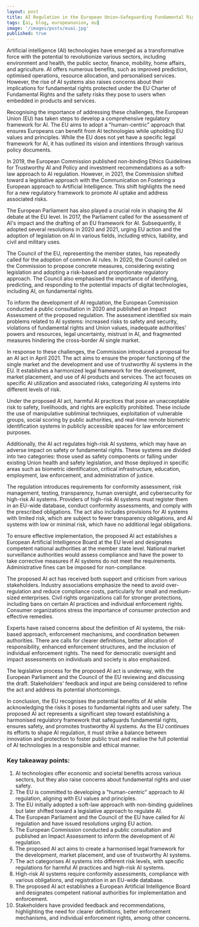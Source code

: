 ```yaml
---
layout: post
title: AI Regulation in the European Union—Safeguarding Fundamental Rights and Promoting Trustworthy AI
tags: [ai, blog, europeanunion, eu]
image: '/images/posts/euai.jpg'
published: true
---
```

Artificial intelligence (AI) technologies have emerged as a transformative force with the potential to revolutionize various sectors, including environment and health, the public sector, finance, mobility, home affairs, and agriculture. AI offers numerous benefits, such as improved prediction, optimised operations, resource allocation, and personalised services. However, the rise of AI systems also raises concerns about their implications for fundamental rights protected under the EU Charter of Fundamental Rights and the safety risks they pose to users when embedded in products and services.

Recognising the importance of addressing these challenges, the European Union (EU) has taken steps to develop a comprehensive regulatory framework for AI. The EU aims to adopt a "human-centric" approach that ensures Europeans can benefit from AI technologies while upholding EU values and principles. While the EU does not yet have a specific legal framework for AI, it has outlined its vision and intentions through various policy documents.

In 2019, the European Commission published non-binding Ethics Guidelines for Trustworthy AI and Policy and investment recommendations as a soft-law approach to AI regulation. However, in 2021, the Commission shifted toward a legislative approach with the Communication on Fostering a European approach to Artificial Intelligence. This shift highlights the need for a new regulatory framework to promote AI uptake and address associated risks.

The European Parliament has also played a crucial role in shaping the AI debate at the EU level. In 2017, the Parliament called for the assessment of AI's impact and the drafting of an EU framework for AI. Subsequently, it adopted several resolutions in 2020 and 2021, urging EU action and the adoption of legislation on AI in various fields, including ethics, liability, and civil and military uses.

The Council of the EU, representing the member states, has repeatedly called for the adoption of common AI rules. In 2020, the Council called on the Commission to propose concrete measures, considering existing legislation and adopting a risk-based and proportionate regulatory approach. The Council also emphasised the importance of identifying, predicting, and responding to the potential impacts of digital technologies, including AI, on fundamental rights.

To inform the development of AI regulation, the European Commission conducted a public consultation in 2020 and published an Impact Assessment of the proposed regulation. The assessment identified six main problems related to AI systems: increased risks to safety and security, violations of fundamental rights and Union values, inadequate authorities' powers and resources, legal uncertainty, mistrust in AI, and fragmented measures hindering the cross-border AI single market.

In response to these challenges, the Commission introduced a proposal for an AI act in April 2021. The act aims to ensure the proper functioning of the single market and the development and use of trustworthy AI systems in the EU. It establishes a harmonized legal framework for the development, market placement, and use of AI products and services. The act focuses on specific AI utilization and associated risks, categorizing AI systems into different levels of risk.

Under the proposed AI act, harmful AI practices that pose an unacceptable risk to safety, livelihoods, and rights are explicitly prohibited. These include the use of manipulative subliminal techniques, exploitation of vulnerable groups, social scoring by public authorities, and real-time remote biometric identification systems in publicly accessible spaces for law enforcement purposes.

Additionally, the AI act regulates high-risk AI systems, which may have an adverse impact on safety or fundamental rights. These systems are divided into two categories: those used as safety components or falling under existing Union health and safety legislation, and those deployed in specific areas such as biometric identification, critical infrastructure, education, employment, law enforcement, and administration of justice.

The regulation introduces requirements for conformity assessment, risk management, testing, transparency, human oversight, and cybersecurity for high-risk AI systems. Providers of high-risk AI systems must register them in an EU-wide database, conduct conformity assessments, and comply with the prescribed obligations. The act also includes provisions for AI systems with limited risk, which are subject to fewer transparency obligations, and AI systems with low or minimal risk, which have no additional legal obligations.

To ensure effective implementation, the proposed AI act establishes a European Artificial Intelligence Board at the EU level and designates competent national authorities at the member state level. National market surveillance authorities would assess compliance and have the power to take corrective measures if AI systems do not meet the requirements. Administrative fines can be imposed for non-compliance.

The proposed AI act has received both support and criticism from various stakeholders. Industry associations emphasize the need to avoid over-regulation and reduce compliance costs, particularly for small and medium-sized enterprises. Civil rights organizations call for stronger protections, including bans on certain AI practices and individual enforcement rights. Consumer organizations stress the importance of consumer protection and effective remedies.

Experts have raised concerns about the definition of AI systems, the risk-based approach, enforcement mechanisms, and coordination between authorities. There are calls for clearer definitions, better allocation of responsibility, enhanced enforcement structures, and the inclusion of individual enforcement rights. The need for democratic oversight and impact assessments on individuals and society is also emphasized.

The legislative process for the proposed AI act is underway, with the European Parliament and the Council of the EU reviewing and discussing the draft. Stakeholders' feedback and input are being considered to refine the act and address its potential shortcomings.

In conclusion, the EU recognises the potential benefits of AI while acknowledging the risks it poses to fundamental rights and user safety. The proposed AI act represents a significant step toward establishing a harmonised regulatory framework that safeguards fundamental rights, ensures safety, and promotes trustworthy AI systems. As the EU continues its efforts to shape AI regulation, it must strike a balance between innovation and protection to foster public trust and realise the full potential of AI technologies in a responsible and ethical manner.

### Key takeaway points:

1. AI technologies offer economic and societal benefits across various sectors, but they also raise concerns about fundamental rights and user safety.
2. The EU is committed to developing a "human-centric" approach to AI regulation, aligning with EU values and principles.
3. The EU initially adopted a soft-law approach with non-binding guidelines but later shifted toward a legislative approach to regulate AI.
4. The European Parliament and the Council of the EU have called for AI regulation and have issued resolutions urging EU action.
5. The European Commission conducted a public consultation and published an Impact Assessment to inform the development of AI regulation.
6. The proposed AI act aims to create a harmonised legal framework for the development, market placement, and use of trustworthy AI systems.
7. The act categorises AI systems into different risk levels, with specific regulations for harmful AI practices and high-risk AI systems.
8. High-risk AI systems require conformity assessments, compliance with various obligations, and registration in an EU-wide database.
9. The proposed AI act establishes a European Artificial Intelligence Board and designates competent national authorities for implementation and enforcement.
10. Stakeholders have provided feedback and recommendations, highlighting the need for clearer definitions, better enforcement mechanisms, and individual enforcement rights, among other concerns.